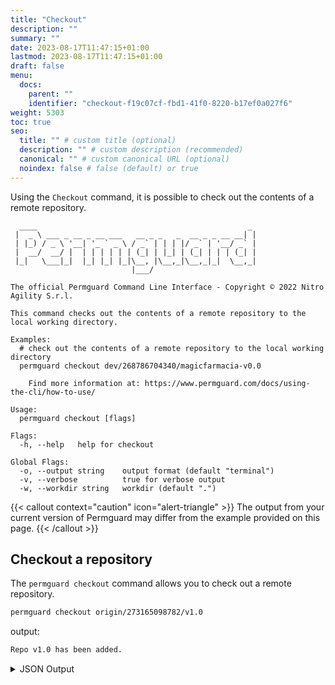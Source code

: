 ```yaml
---
title: "Checkout"
description: ""
summary: ""
date: 2023-08-17T11:47:15+01:00
lastmod: 2023-08-17T11:47:15+01:00
draft: false
menu:
  docs:
    parent: ""
    identifier: "checkout-f19c07cf-fbd1-41f0-8220-b17ef0a027f6"
weight: 5303
toc: true
seo:
  title: "" # custom title (optional)
  description: "" # custom description (recommended)
  canonical: "" # custom canonical URL (optional)
  noindex: false # false (default) or true
---
```

Using the `Checkout` command, it is possible to check out the contents of a remote repository.

```text
  ____                                               _
 |  _ \ ___ _ __ _ __ ___   __ _ _   _  __ _ _ __ __| |
 | |_) / _ \ '__| '_ ` _ \ / _` | | | |/ _` | '__/ _` |
 |  __/  __/ |  | | | | | | (_| | |_| | (_| | | | (_| |
 |_|   \___|_|  |_| |_| |_|\__, |\__,_|\__,_|_|  \__,_|
                           |___/

The official Permguard Command Line Interface - Copyright © 2022 Nitro Agility S.r.l.

This command checks out the contents of a remote repository to the local working directory.

Examples:
  # check out the contents of a remote repository to the local working directory
  permguard checkout dev/268786704340/magicfarmacia-v0.0

	Find more information at: https://www.permguard.com/docs/using-the-cli/how-to-use/

Usage:
  permguard checkout [flags]

Flags:
  -h, --help   help for checkout

Global Flags:
  -o, --output string    output format (default "terminal")
  -v, --verbose          true for verbose output
  -w, --workdir string   workdir (default ".")
```

{{< callout context="caution" icon="alert-triangle" >}}
The output from your current version of Permguard may differ from the example provided on this page.
{{< /callout >}}

## Checkout a repository

The `permguard checkout` command allows you to check out a remote repository.

```bash
permguard checkout origin/273165098782/v1.0
```

output:

```bash
Repo v1.0 has been added.
```

<details>
  <summary>
    JSON Output
  </summary>

```bash
permguard checkout origin/273165098782/v1.0 --output json
```

output:

```bash
{
  "repos": [
    {
      "repo": "v1.0"
    }
  ]
}
```

</details>
